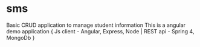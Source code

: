# sms
Basic CRUD application to manage student information  This is a angular demo application  { Js client - Angular, Express, Node | REST api - Spring 4, MongoDb }
